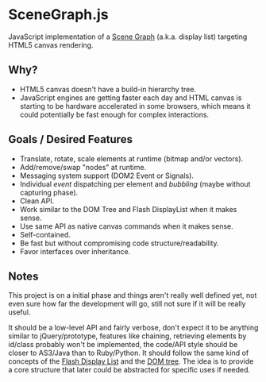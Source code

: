 # SceneGraph.js #

JavaScript implementation of a [Scene Graph](http://en.wikipedia.org/wiki/Scene_graph) (a.k.a. display list) targeting HTML5 canvas rendering.

## Why? ##

 - HTML5 canvas doesn't have a build-in hierarchy tree.
 - JavaScript engines are getting faster each day and HTML canvas is starting to be hardware accelerated in some browsers, which means it could potentially be fast enough for complex interactions.

## Goals / Desired Features ##

 - Translate, rotate, scale elements at runtime (bitmap and/or vectors).
 - Add/remove/swap "nodes" at runtime.
 - Messaging system support (DOM2 Event or Signals).
 - Individual *event* dispatching per element and *bubbling* (maybe without capturing phase).
 - Clean API.
 - Work similar to the DOM Tree and Flash DisplayList when it makes sense.
 - Use same API as native canvas commands when it makes sense.
 - Self-contained.
 - Be fast but without compromising code structure/readability.
 - Favor interfaces over inheritance.
 
## Notes ##

This project is on a initial phase and things aren't really well defined yet, not even sure how far the development will go, still not sure if it will be really useful.

It should be a low-level API and fairly verbose, don't expect it to be anything similar to jQuery/prototype, features like chaining, retrieving elements by id/class probably won't be implemented, the code/API style should be closer to AS3/Java than to Ruby/Python. It should follow the same kind of concepts of the [Flash Display List](http://www.adobe.com/devnet/flash/quickstart/display_list_programming_as3.html) and the [DOM tree](http://www.w3.org/TR/DOM-Level-2-Core/introduction.html). The idea is to provide a core structure that later could be abstracted for specific uses if needed.